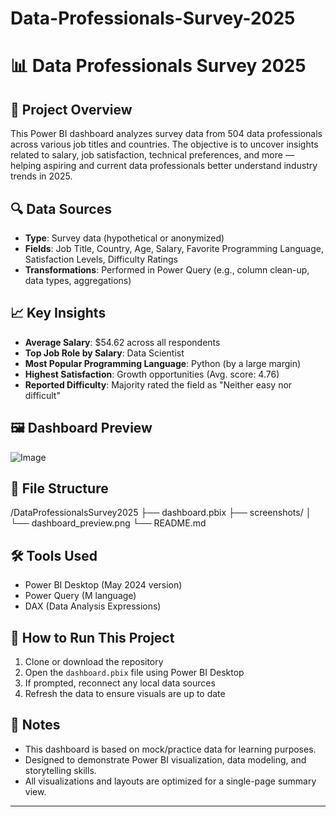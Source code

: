 # Data-Professionals-Survey-2025


# 📊 Data Professionals Survey 2025

## 📝 Project Overview
This Power BI dashboard analyzes survey data from 504 data professionals across various job titles and countries. The objective is to uncover insights related to salary, job satisfaction, technical preferences, and more — helping aspiring and current data professionals better understand industry trends in 2025.

## 🔍 Data Sources
- **Type**: Survey data (hypothetical or anonymized)
- **Fields**: Job Title, Country, Age, Salary, Favorite Programming Language, Satisfaction Levels, Difficulty Ratings
- **Transformations**: Performed in Power Query (e.g., column clean-up, data types, aggregations)

## 📈 Key Insights
- **Average Salary**: $54.62 across all respondents
- **Top Job Role by Salary**: Data Scientist
- **Most Popular Programming Language**: Python (by a large margin)
- **Highest Satisfaction**: Growth opportunities (Avg. score: 4.76)
- **Reported Difficulty**: Majority rated the field as "Neither easy nor difficult"

## 🖼 Dashboard Preview
![Image](https://github.com/user-attachments/assets/5ec44043-ebeb-44ba-97b7-df6f649c099c)

## 📁 File Structure
/DataProfessionalsSurvey2025
├── dashboard.pbix
├── screenshots/
│ └── dashboard_preview.png
└── README.md


## 🛠 Tools Used
- Power BI Desktop (May 2024 version)
- Power Query (M language)
- DAX (Data Analysis Expressions)

## 🚀 How to Run This Project
1. Clone or download the repository
2. Open the `dashboard.pbix` file using Power BI Desktop
3. If prompted, reconnect any local data sources
4. Refresh the data to ensure visuals are up to date

## 📌 Notes
- This dashboard is based on mock/practice data for learning purposes.
- Designed to demonstrate Power BI visualization, data modeling, and storytelling skills.
- All visualizations and layouts are optimized for a single-page summary view.

---

